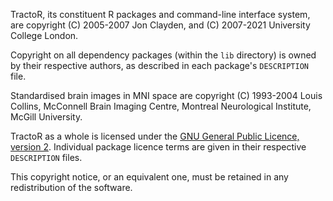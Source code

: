TractoR, its constituent R packages and command-line interface system, are copyright (C) 2005-2007 Jon Clayden, and (C) 2007-2021 University College London.

Copyright on all dependency packages (within the `lib` directory) is owned by their respective authors, as described in each package's `DESCRIPTION` file.

Standardised brain images in MNI space are copyright (C) 1993-2004 Louis Collins, McConnell Brain Imaging Centre, Montreal Neurological Institute, McGill University.

TractoR as a whole is licensed under the [GNU General Public Licence, version 2](http://www.gnu.org/licenses/gpl-2.0.html). Individual package licence terms are given in their respective `DESCRIPTION` files.

This copyright notice, or an equivalent one, must be retained in any redistribution of the software.

